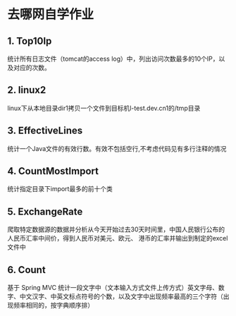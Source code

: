# 去哪网自学作业
## 1. Top10Ip
统计所有日志文件（tomcat的access log）中，列出访问次数最多的10个IP，以及对应的次数。
## 2. linux2
linux下从本地目录dir1拷贝一个文件到目标机l-test.dev.cn1的/tmp目录
## 3. EffectiveLines
统计一个Java文件的有效行数。有效不包括空行,不考虑代码见有多行注释的情况
## 4. CountMostImport
统计指定目录下import最多的前十个类
## 5. ExchangeRate
爬取特定数据源的数据并分析从今天开始过去30天时间里，中国人民银行公布的人民币汇率中间价，得到人民币对美元、欧元、 港币的汇率并输出到制定的excel文件中
## 6. Count
基于 Spring MVC 统计一段文字中（文本输入方式文件上传方式）英文字母、数字、中文汉字、中英文标点符号的个数，以及文字中出现频率最高的三个字符（出现频率相同的，按字典顺序排）
